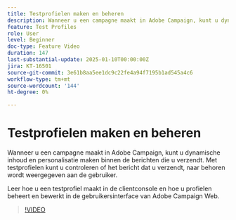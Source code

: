 ```yaml
---
title: Testprofielen maken en beheren
description: Wanneer u een campagne maakt in Adobe Campaign, kunt u dynamische inhoud en personalisatie maken binnen de berichten die u verzendt. Met testprofielen kunt u controleren of het bericht dat u verzendt, naar behoren wordt weergegeven aan de gebruiker. Leer hoe u een testprofiel maakt in de clientconsole en hoe u profielen beheert en bewerkt in de gebruikersinterface van Adobe Campaign Web.
feature: Test Profiles
role: User
level: Beginner
doc-type: Feature Video
duration: 147
last-substantial-update: 2025-01-10T00:00:00Z
jira: KT-16501
source-git-commit: 3e61b8aa5ee1dc9c22fe4a94f7195b1ad545a4c6
workflow-type: tm+mt
source-wordcount: '144'
ht-degree: 0%

---
```



# Testprofielen maken en beheren

Wanneer u een campagne maakt in Adobe Campaign, kunt u dynamische inhoud en personalisatie maken binnen de berichten die u verzendt. Met testprofielen kunt u controleren of het bericht dat u verzendt, naar behoren wordt weergegeven aan de gebruiker.

Leer hoe u een testprofiel maakt in de clientconsole en hoe u profielen beheert en bewerkt in de gebruikersinterface van Adobe Campaign Web.

>[!VIDEO](https://video.tv.adobe.com/v/3442901/?learn=on&enablevpops&captions=dut)
